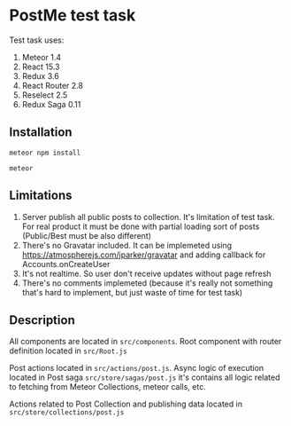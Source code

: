 # PostMe test task
Test task uses:

1. Meteor 1.4
2. React 15.3
3. Redux 3.6
4. React Router 2.8
5. Reselect 2.5
6. Redux Saga 0.11

## Installation

```meteor npm install```

```meteor```

## Limitations

1. Server publish all public posts to collection. It's limitation of test task. For real product it must be done 
with partial loading sort of posts (Public/Best must be also different)
2. There's no Gravatar included. It can be implemeted using https://atmospherejs.com/jparker/gravatar and adding 
callback for Accounts.onCreateUser
3. It's not realtime. So user don't receive updates without page refresh
4. There's no comments implemeted (because it's really not something that's hard to implement, but just waste of 
time for test task)

## Description

All components are located in `src/components`. Root component with router definition located in `src/Root.js`

Post actions located in `src/actions/post.js`. Async logic of execution located in Post saga `src/store/sagas/post.js`
 it's contains all logic related to fetching from Meteor Collections, meteor calls, etc.

Actions related to Post Collection and publishing data located in `src/store/collections/post.js`
